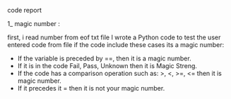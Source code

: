 code report

1_ magic number : 

first, i read number from eof txt file
I wrote a Python code to test  the user entered code from file if the code include these cases its a magic number:

- If the variable is preceded by ==, then it is a magic number.
- If it is in the code Fail, Pass, Unknown then it is Magic Streng.
- If the code has a comparison operation such as: >, <, >=, <= then it is magic number.
- If it precedes it = then it is not your magic number.

